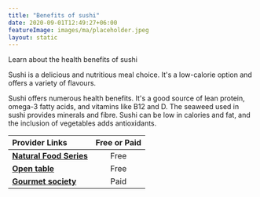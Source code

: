```yaml
---
title: "Benefits of sushi"
date: 2020-09-01T12:49:27+06:00
featureImage: images/ma/placeholder.jpeg
layout: static
---
```


Learn about the health benefits of sushi

Sushi is a delicious and nutritious meal choice. It's a low-calorie option and offers a variety of flavours.

Sushi offers numerous health benefits. It's a good source of lean protein, omega-3 fatty acids, and vitamins like B12 and D. The seaweed used in sushi provides minerals and fibre. Sushi can be low in calories and fat, and the inclusion of vegetables adds antioxidants.

| Provider Links      | Free or Paid  |  
| :-----------          | :--------------:      |  
| [**Natural Food Series**](https://www.naturalfoodseries.com/11-benefits-sushi/) | Free  | 
| [**Open table**](https://www.opentable.co.uk/) | Free  | 
| [**Gourmet society**](https://www.gourmetsociety.co.uk/) | Paid | 
  

<br/><br/>






